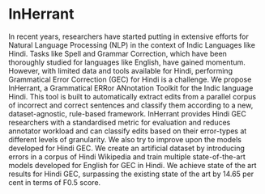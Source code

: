 # InHerrant

In recent years, researchers have started putting in extensive efforts for Natural Language Processing (NLP) in the context of Indic Languages like Hindi. Tasks like Spell and Grammar Correction, which have been thoroughly studied for languages like English, have gained momentum. However, with limited data and tools available for Hindi, performing Grammatical Error Correction (GEC) for Hindi is a challenge. We propose InHerrant, a Grammatical ERRor ANnotation Toolkit for the Indic language Hindi. This tool is built to automatically extract edits from a parallel corpus of incorrect and correct sentences and classify them according to a new, dataset-agnostic, rule-based framework. InHerrant provides Hindi GEC researchers with a standardised metric for evaluation and reduces annotator workload and can classify edits based on their error-types at different levels of granularity. We also try to improve upon the models developed for Hindi GEC. We create an artificial dataset by introducing errors in a corpus of Hindi Wikipedia and train multiple state-of-the-art models developed for English for GEC in Hindi. We achieve state of the art results for Hindi GEC, surpassing the existing state of the art by 14.65 per cent in terms of F0.5 score.
